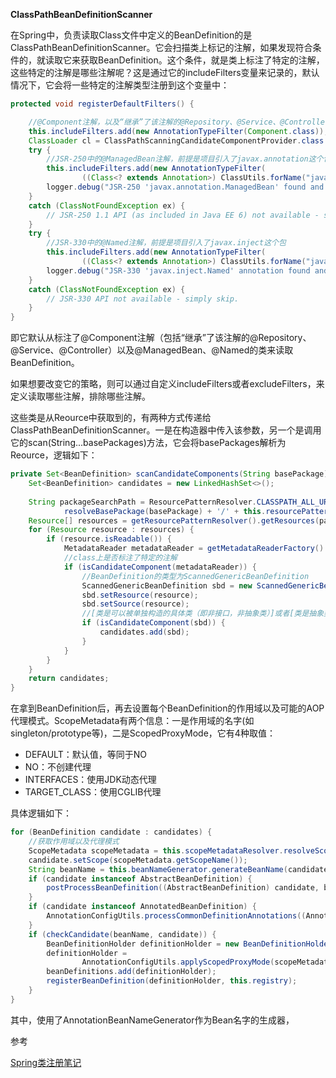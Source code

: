 **ClassPathBeanDefinitionScanner**

在Spring中，负责读取Class文件中定义的BeanDefinition的是ClassPathBeanDefinitionScanner。它会扫描类上标记的注解，如果发现符合条件的，就读取它来获取BeanDefinition。这个条件，就是类上标注了特定的注解，这些特定的注解是哪些注解呢？这是通过它的includeFilters变量来记录的，默认情况下，它会将一些特定的注解类型注册到这个变量中：

```java
protected void registerDefaultFilters() {

	//@Component注解，以及“继承”了该注解的@Repository、@Service、@Controller
	this.includeFilters.add(new AnnotationTypeFilter(Component.class));
	ClassLoader cl = ClassPathScanningCandidateComponentProvider.class.getClassLoader();
	try {
		//JSR-250中的@ManagedBean注解，前提是项目引入了javax.annotation这个包
		this.includeFilters.add(new AnnotationTypeFilter(
				((Class<? extends Annotation>) ClassUtils.forName("javax.annotation.ManagedBean", cl)), false));
		logger.debug("JSR-250 'javax.annotation.ManagedBean' found and supported for component scanning");
	}
	catch (ClassNotFoundException ex) {
		// JSR-250 1.1 API (as included in Java EE 6) not available - simply skip.
	}
	try {
		//JSR-330中的@Named注解，前提是项目引入了javax.inject这个包
		this.includeFilters.add(new AnnotationTypeFilter(
				((Class<? extends Annotation>) ClassUtils.forName("javax.inject.Named", cl)), false));
		logger.debug("JSR-330 'javax.inject.Named' annotation found and supported for component scanning");
	}
	catch (ClassNotFoundException ex) {
		// JSR-330 API not available - simply skip.
	}
}
```

即它默认从标注了@Component注解（包括“继承”了该注解的@Repository、@Service、@Controller）以及@ManagedBean、@Named的类来读取BeanDefinition。

如果想要改变它的策略，则可以通过自定义includeFilters或者excludeFilters，来定义读取哪些注解，排除哪些注解。

这些类是从Reource中获取到的，有两种方式传递给ClassPathBeanDefinitionScanner。一是在构造器中传入该参数，另一个是调用它的scan\(String...basePackages\)方法，它会将basePackages解析为Reource，逻辑如下：

```java
private Set<BeanDefinition> scanCandidateComponents(String basePackage) {
	Set<BeanDefinition> candidates = new LinkedHashSet<>();
	
	String packageSearchPath = ResourcePatternResolver.CLASSPATH_ALL_URL_PREFIX +
			resolveBasePackage(basePackage) + '/' + this.resourcePattern;
	Resource[] resources = getResourcePatternResolver().getResources(packageSearchPath);
	for (Resource resource : resources) {
		if (resource.isReadable()) {
			MetadataReader metadataReader = getMetadataReaderFactory().getMetadataReader(resource);
			//class上是否标注了特定的注解
			if (isCandidateComponent(metadataReader)) {
				//BeanDefinition的类型为ScannedGenericBeanDefinition
				ScannedGenericBeanDefinition sbd = new ScannedGenericBeanDefinition(metadataReader);
				sbd.setResource(resource);
				sbd.setSource(resource);
				//[类是可以被单独构造的具体类（即非接口，非抽象类）]或者[类是抽象类，但是含有标注了Lookup的方法]
				if (isCandidateComponent(sbd)) {
					candidates.add(sbd);
				}	
			}
		}
	}
	return candidates;
}
```

在拿到BeanDefinition后，再去设置每个BeanDefinition的作用域以及可能的AOP代理模式。ScopeMetadata有两个信息：一是作用域的名字\(如singleton/prototype等\)，二是ScopedProxyMode，它有4种取值：

* DEFAULT：默认值，等同于NO
* NO：不创建代理
* INTERFACES：使用JDK动态代理
* TARGET\_CLASS：使用CGLIB代理

具体逻辑如下：

```java
for (BeanDefinition candidate : candidates) {
	//获取作用域以及代理模式
	ScopeMetadata scopeMetadata = this.scopeMetadataResolver.resolveScopeMetadata(candidate);
	candidate.setScope(scopeMetadata.getScopeName());
	String beanName = this.beanNameGenerator.generateBeanName(candidate, this.registry);
	if (candidate instanceof AbstractBeanDefinition) {
		postProcessBeanDefinition((AbstractBeanDefinition) candidate, beanName);
	}
	if (candidate instanceof AnnotatedBeanDefinition) {
		AnnotationConfigUtils.processCommonDefinitionAnnotations((AnnotatedBeanDefinition) candidate);
	}
	if (checkCandidate(beanName, candidate)) {
		BeanDefinitionHolder definitionHolder = new BeanDefinitionHolder(candidate, beanName);
		definitionHolder =
				AnnotationConfigUtils.applyScopedProxyMode(scopeMetadata, definitionHolder, this.registry);
		beanDefinitions.add(definitionHolder);
		registerBeanDefinition(definitionHolder, this.registry);
	}
}
```

 其中，使用了AnnotationBeanNameGenerator作为Bean名字的生成器，







参考

[Spring类注册笔记        
](https://fangjian0423.github.io/2017/06/15/spring-bean-register-note/)

